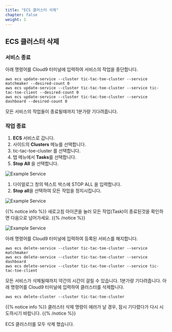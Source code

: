 ```yaml
---
title: "ECS 클러스터 삭제"
chapter: false
weight: 1
---
```


## ECS 클러스터 삭제

### 서비스 종료

아래 명령어를 Cloud9 터미널에 입력하여 서비스의 작업을 중단합니다.
```
aws ecs update-service --cluster tic-tac-toe-cluster --service matchmaker --desired-count 0
aws ecs update-service --cluster tic-tac-toe-cluster --service tic-tac-toe-client --desired-count 0
aws ecs update-service --cluster tic-tac-toe-cluster --service dashboard --desired-count 0
```

모든 서비스의 작업들이 종료될때까지 1분가량 기다려줍니다.

### 작업 종료

1. **ECS** 서비스로 갑니다.
1. 사이드의 **Clusters** 메뉴를 선택합니다.
1. tic-tac-toe-cluster 를 선택합니다.
1. 탭 메뉴에서 **Tasks**를 선택합니다.
1. **Stop All** 을 선택합니다.

![Example Service](/images/tic-tac-toe/delete-cluster-1.png)

1. 다이얼로그 창의 텍스트 박스에 STOP ALL 을 입력합니다.
1. **Stop all**을 선택하여 모든 작업을 정지시킵니다.

![Example Service](/images/tic-tac-toe/delete-cluster-2.png)



{{% notice info %}}
새로고침 아이콘을 눌러 모든 작업(Task)이 종료된것을 확인하면 다음으로 넘어가세요.
{{% /notice %}}

![Example Service](/images/tic-tac-toe/delete-cluster-3.png)

아래 명령어를 Cloud9 터미널에 입력하여 등록된 서비스를 해지합니다.

```
aws ecs delete-service --cluster tic-tac-toe-cluster --service matchmaker
aws ecs delete-service --cluster tic-tac-toe-cluster --service dashboard
aws ecs delete-service --cluster tic-tac-toe-cluster --service tic-tac-toe-client
```

모든 서비스가 삭제될때까지 약간의 시간이 걸릴 수 있습니다. 1분가량 기다려줍니다.
아래 명령어를 Cloud9 터미널에 입력하여 클러스터를 삭제합니다.
```
aws ecs delete-cluster --cluster tic-tac-toe-cluster
```

{{% notice info %}}
클러스터 삭제 명령이 에러가 날 경우, 잠시 기다렸다가 다시 시도하시기 바랍니다.
{{% /notice %}}

ECS 클러스터를 모두 삭제 했습니다.
